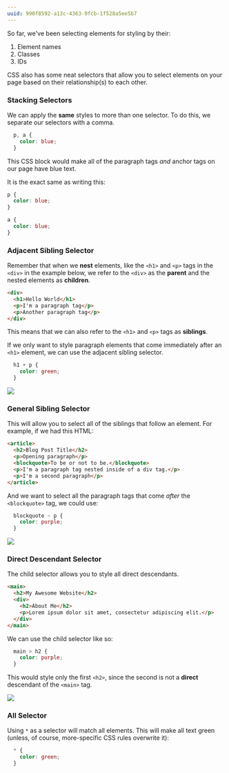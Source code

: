 ```yaml
---
uuid: 990f8592-a13c-4363-9fcb-1f528a5ee5b7
---
```



So far, we've been selecting elements for styling by their:
1. Element names
2. Classes
3. IDs

CSS also has some neat selectors that allow you to select elements on your page based on their relationship(s) to each other.

### Stacking Selectors

We can apply the **same** styles to more than one selector. To do this, we separate our selectors with a comma.

```css
  p, a {
    color: blue;
  }
```

This CSS block would make all of the paragraph tags *and* anchor tags on our page have blue text.

It is the exact same as writing this:

```css
p {
  color: blue;
}

a {
  color: blue;
}
```

### Adjacent Sibling Selector

Remember that when we **nest** elements, like the `<h1>` and `<p>` tags in the `<div>` in the example below, we refer to the `<div>` as the **parent** and the nested elements as **children**.

```html
<div>
  <h1>Hello World</h1>
  <p>I'm a paragraph tag</p>
  <p>Another paragraph tag</p>
</div>
```

This means that we can also refer to the `<h1>` and `<p>` tags as **siblings**.

If we only want to style paragraph elements that come immediately after an `<h1>` element, we can use the adjacent sibling selector.

```css
  h1 + p {
    color: green;
  }
```

![](https://cl.ly/0U251Y0c0Y0R/Image%202017-10-05%20at%207.54.18%20PM.png)


### General Sibling Selector

This will allow you to select all of the siblings that follow an element. For example, if we had this HTML:

```html
<article>
  <h2>Blog Post Title</h2>
  <p>Opening paragraph</p>
  <blockquote>To be or not to be.</blockquote>
  <p>I'm a paragraph tag nested inside of a div tag.</p>
  <p>I'm a second paragraph</p>
</article>
```

And we want to select all the paragraph tags that come *after* the `<blockquote>` tag, we could use:

```css
  blockquote ~ p {
    color: purple;
  }
```

![](https://cl.ly/383H1E1V0a12/Image%202017-10-05%20at%207.55.19%20PM.png)


### Direct Descendant Selector

The child selector allows you to style all direct descendants.

```html
<main>
  <h2>My Awesome Website</h2>
  <div>
    <h2>About Me</h2>
    <p>Lorem ipsum dolor sit amet, consectetur adipiscing elit.</p>
  </div>
</main>
```

We can use the child selector like so:

```css
  main > h2 {
    color: purple;
  }
```

This would style only the first `<h2>`, since the second is not a **direct** descendant of the `<main>` tag.

![](https://cl.ly/3R0t3D2n1i2R/Image%202017-10-05%20at%207.56.29%20PM.png)

### All Selector

Using `*` as a selector will match all elements. This will make all text green (unless, of course, more-specific CSS rules overwrite it):

```css
  * {
    color: green;
  }
```
